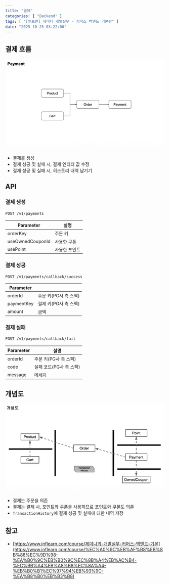 ```yaml
---
title: "결제"
categories: [ "Backend" ]
tags: [ "[인프런] 제미니 개발실무 - 커머스 백엔드 기본편" ]
date: "2025-10-25 03:22:00"
---
```


## 결제 흐름

![](/assets/img/posts/2025/10/2025-10-25-결제/204525922878000.png)

- 결제를 생성
- 결제 성공 및 실패 시, 결제 엔티티 값 수정
- 결제 성공 및 실패 시, 히스토리 내역 남기기

## API

### 결제 생성

```bash
POST /v1/payments
```

| Parameter        | 설명      |
|------------------|---------|
| orderKey         | 주문 키    |
| useOwnedCouponId | 사용한 쿠폰  |
| usePoint         | 사용한 포인트 |

### 결제 성공

```bash
POST /v1/payments/callback/success
```

| Parameter  |                |
|------------|----------------|
| orderId    | 주문 키(PG사 측 스펙) |
| paymentKey | 결제 키(PG사 측 스펙) |
| amount     | 금액             |

### 결제 실패

```bash
POST /v1/payments/callback/fail
```

| Parameter | 설명              |
|-----------|-----------------|
| orderId   | 주문 키(PG사 측 스펙)  |
| code      | 실패 코드(PG사 측 스펙) |
| message   | 메세지             |

## 개념도

![](/assets/img/posts/2025/10/2025-10-25-결제/204919661701750.png)

- 결제는 주문을 의존
- 결제는 결제 시, 포인트와 쿠폰을 사용하므로 포인트와 쿠폰도 의존
- `TransactionHistory`에 결제 성공 및 실패에 대한 내역 저장

## 참고

- [https://www.inflearn.com/course/제미니의-개발실무-커머스-백엔드-기본](https://www.inflearn.com/course/%EC%A0%9C%EB%AF%B8%EB%8B%88%EC%9D%98-%EA%B0%9C%EB%B0%9C%EC%8B%A4%EB%AC%B4-%EC%BB%A4%EB%A8%B8%EC%8A%A4-%EB%B0%B1%EC%97%94%EB%93%9C-%EA%B8%B0%EB%B3%B8)
